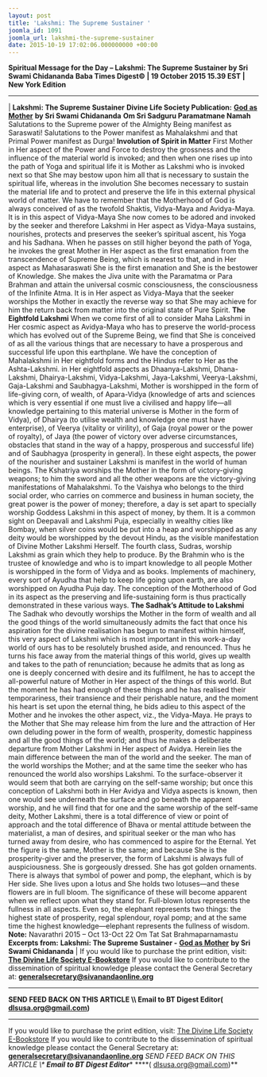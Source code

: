```yaml
---
layout: post
title: 'Lakshmi: The Supreme Sustainer '
joomla_id: 1091
joomla_url: lakshmi-the-supreme-sustainer
date: 2015-10-19 17:02:06.000000000 +00:00
---
```

**Spiritual Message for the Day – Lakshmi: The Supreme Sustainer by Sri Swami Chidananda**
 **Baba Times Digest© | 19 October 2015 15.39 EST | New York Edition**
* * *
| 
**Lakshmi: The Supreme Sustainer**
**Divine Life Society Publication:** [**God as Mother**](http://www.dlshq.org/download/godmother.htm#_VPID_9) **by Sri Swami Chidananda**
**Om Sri Sadguru Paramatmane Namah**
Salutations to the Supreme power of the Almighty Being manifest as Saraswati!
Salutations to the Power manifest as Mahalakshmi and that Primal Power manifest as Durga!
**Involution of Spirit in Matter**
First Mother in Her aspect of the Power and Force to destroy the grossness and the influence of the material world is invoked; and then when one rises up into the path of Yoga and spiritual life it is Mother as Lakshmi who is invoked next so that She may bestow upon him all that is necessary to sustain the spiritual life, whereas in the involution She becomes necessary to sustain the material life and to protect and preserve the life in this external physical world of matter. We have to remember that the Motherhood of God is always conceived of as the twofold Shaktis, Vidya-Maya and Avidya-Maya. It is in this aspect of Vidya-Maya She now comes to be adored and invoked by the seeker and therefore Lakshmi in Her aspect as Vidya-Maya sustains, nourishes, protects and preserves the seeker’s spiritual ascent, his Yoga and his Sadhana.
When he passes on still higher beyond the path of Yoga, he invokes the great Mother in Her aspect as the first emanation from the transcendence of Supreme Being, which is nearest to that, and in Her aspect as Mahasaraswati She is the first emanation and She is the bestower of Knowledge. She makes the Jiva unite with the Paramatma or Para Brahman and attain the universal cosmic consciousness, the consciousness of the Infinite Atma. It is in Her aspect as Vidya-Maya that the seeker worships the Mother in exactly the reverse way so that She may achieve for him the return back from matter into the original state of Pure Spirit.
**The Eightfold Lakshmi**
When we come first of all to consider Maha Lakshmi in Her cosmic aspect as Avidya-Maya who has to preserve the world-process which has evolved out of the Supreme Being, we find that She is conceived of as all the various things that are necessary to have a prosperous and successful life upon this earthplane. We have the conception of Mahalakshmi in Her eightfold forms and the Hindus refer to Her as the Ashta-Lakshmi.
in Her eightfold aspects as Dhaanya-Lakshmi, Dhana-Lakshmi, Dhairya-Lakshmi, Vidya-Lakshmi, Jaya-Lakshmi, Veerya-Lakshmi, Gaja-Lakshmi and Saubhagya-Lakshmi, Mother is worshipped in the form of life-giving corn, of wealth, of Apara-Vidya (knowledge of arts and sciences which is very essential if one must live a civilised and happy life—all knowledge pertaining to this material universe is Mother in the form of Vidya), of Dhairya (to utilise wealth and knowledge one must have enterprise), of Veerya (vitality or virility), of Gaja (royal power or the power of royalty), of Jaya (the power of victory over adverse circumstances, obstacles that stand in the way of a happy, prosperous and successful life) and of Saubhagya (prosperity in general). In these eight aspects, the power of the nourisher and sustainer Lakshmi is manifest in the world of human beings.
The Kshatriya worships the Mother in the form of victory-giving weapons; to him the sword and all the other weapons are the victory-giving manifestations of Mahalakshmi. To the Vaishya who belongs to the third social order, who carries on commerce and business in human society, the great power is the power of money; therefore, a day is set apart to specially worship Goddess Lakshmi in this aspect of money, by them. It is a common sight on Deepavali and Lakshmi Puja, especially in wealthy cities like Bombay, when silver coins would be put into a heap and worshipped as any deity would be worshipped by the devout Hindu, as the visible manifestation of Divine Mother Lakshmi Herself. The fourth class, Sudras, worship Lakshmi as grain which they help to produce. By the Brahmin who is the trustee of knowledge and who is to impart knowledge to all people Mother is worshipped in the form of Vidya and as books. Implements of machinery, every sort of Ayudha that help to keep life going upon earth, are also worshipped on Ayudha Puja day. The conception of the Motherhood of God in its aspect as the preserving and life-sustaining form is thus practically demonstrated in these various ways.
**The Sadhak’s Attitude to Lakshmi**
The Sadhak who devoutly worships the Mother in the form of wealth and all the good things of the world simultaneously admits the fact that once his aspiration for the divine realisation has begun to manifest within himself, this very aspect of Lakshmi which is most important in this work-a-day world of ours has to be resolutely brushed aside, and renounced. Thus he turns his face away from the material things of this world, gives up wealth and takes to the path of renunciation; because he admits that as long as one is deeply concerned with desire and its fulfilment, he has to accept the all-powerful nature of Mother in Her aspect of the things of this world. But the moment he has had enough of these things and he has realised their temporariness, their transience and their perishable nature, and the moment his heart is set upon the eternal thing, he bids adieu to this aspect of the Mother and he invokes the other aspect, viz., the Vidya-Maya.
He prays to the Mother that She may release him from the lure and the attraction of Her own deluding power in the form of wealth, prosperity, domestic happiness and all the good things of the world; and thus he makes a deliberate departure from Mother Lakshmi in Her aspect of Avidya. Herein lies the main difference between the man of the world and the seeker. The man of the world worships the Mother; and at the same time the seeker who has renounced the world also worships Lakshmi. To the surface-observer it would seem that both are carrying on the self-same worship; but once this conception of Lakshmi both in Her Avidya and Vidya aspects is known, then one would see underneath the surface and go beneath the apparent worship, and he will find that for one and the same worship of the self-same deity, Mother Lakshmi, there is a total difference of view or point of approach and the total difference of Bhava or mental attitude between the materialist, a man of desires, and spiritual seeker or the man who has turned away from desire, who has commenced to aspire for the Eternal.
Yet the figure is the same, Mother is the same; and because She is the prosperity-giver and the preserver, the form of Lakshmi is always full of auspiciousness. She is gorgeously dressed. She has got golden ornaments. There is always that symbol of power and pomp, the elephant, which is by Her side. She lives upon a lotus and She holds two lotuses—and these flowers are in full bloom. The significance of these will become apparent when we reflect upon what they stand for. Full-blown lotus represents the fullness in all aspects. Even so, the elephant represents two things: the highest state of prosperity, regal splendour, royal pomp; and at the same time the highest knowledge—elephant represents the fullness of wisdom.
**Note:** Navarathri 2015 – Oct 13-Oct 22
Om Tat Sat Brahmaparnamastu
**Excerpts from:**  **Lakshmi: The Supreme Sustainer -** [**God as Mother**](http://www.dlshq.org/download/godmother.htm#_VPID_9) **by Sri Swami Chidananda**
 |
If you would like to purchase the print edition, visit: **[The Divine Life Society E-Bookstore](http://www.dlshq.org/download/download.htm)**
If you would like to contribute to the dissemination of spiritual knowledge please contact the General Secretary at: [](mailto:%20%3Cscript%20type=%27text/javascript%27%3E%20%3C%21--%20var%20prefix%20=%20%27ma%27%20+%20%27il%27%20+%20%27to%27;%20var%20path%20=%20%27hr%27%20+%20%27ef%27%20+%20%27=%27;%20var%20addy57016%20=%20%27generalsecretary%27%20+%20%27@%27;%20addy57016%20=%20addy57016%20+%20%27sivanandaonline%27%20+%20%27.%27%20+%20%27org%27;%20document.write%28%27%3Ca%20%27%20+%20path%20+%20%27%5C%27%27%20+%20prefix%20+%20%27:%27%20+%20addy57016%20+%20%27%5C%27%3E%27%29;%20document.write%28addy57016%29;%20document.write%28%27%3C%5C/a%3E%27%29;%20//--%3E%5Cn%20%3C/script%3E%3Cscript%20type=%27text/javascript%27%3E%20%3C%21--%20document.write%28%27%3Cspan%20style=%5C%27display:%20none;%5C%27%3E%27%29;%20//--%3E%20%3C/script%3EThis%20email%20address%20is%20being%20protected%20from%20spambots.%20You%20need%20JavaScript%20enabled%20to%20view%20it.%20%3Cscript%20type=%27text/javascript%27%3E%20%3C%21--%20document.write%28%27%3C/%27%29;%20document.write%28%27span%3E%27%29;%20//--%3E%20%3C/script%3E?subject=Contribution%20to%20Dissemination%20of%20Spiritual%20Knowledge) **generalsecretary@sivanandaonline.org**
****
**SEND FEED BACK ON THIS ARTICLE \\\ Email to BT Digest Editor[](mailto:%20%3Cscript%20type=%27text/javascript%27%3E%20%3C%21--%20var%20prefix%20=%20%27ma%27%20+%20%27il%27%20+%20%27to%27;%20var%20path%20=%20%27hr%27%20+%20%27ef%27%20+%20%27=%27;%20var%20addy72654%20=%20%27dlsusa.org%27%20+%20%27@%27;%20addy72654%20=%20addy72654%20+%20%27gmail%27%20+%20%27.%27%20+%20%27com%27;%20document.write%28%27%3Ca%20%27%20+%20path%20+%20%27%5C%27%27%20+%20prefix%20+%20%27:%27%20+%20addy72654%20+%20%27%5C%27%3E%27%29;%20document.write%28addy72654%29;%20document.write%28%27%3C%5C/a%3E%27%29;%20//--%3E%5Cn%20%3C/script%3E%3Cscript%20type=%27text/javascript%27%3E%20%3C%21--%20document.write%28%27%3Cspan%20style=%5C%27display:%20none;%5C%27%3E%27%29;%20//--%3E%20%3C/script%3EThis%20email%20address%20is%20being%20protected%20from%20spambots.%20You%20need%20JavaScript%20enabled%20to%20view%20it.%20%3Cscript%20type=%27text/javascript%27%3E%20%3C%21--%20document.write%28%27%3C/%27%29;%20document.write%28%27span%3E%27%29;%20//--%3E%20%3C/script%3E?subject=DLS%20Posts)( [dlsusa.org@gmail.com](mailto:dlsusa.org@gmail.com))**
* * *
  
If you would like to purchase the print edition, visit: [The Divine Life Society E-Bookstore](http://www.dlshq.org/download/download.htm)
If you would like to contribute to the dissemination of spiritual knowledge please contact the General Secretary at: **[generalsecretary@sivanandaonline.org](mailto:generalsecretary@sivanandaonline.org)**
**SEND FEED BACK ON THIS ARTICLE \\\**  **Email to BT Digest Editor**** [](mailto:%20%3Cscript%20type=%27text/javascript%27%3E%20%3C%21--%20var%20prefix%20=%20%27ma%27%20+%20%27il%27%20+%20%27to%27;%20var%20path%20=%20%27hr%27%20+%20%27ef%27%20+%20%27=%27;%20var%20addy72654%20=%20%27dlsusa.org%27%20+%20%27@%27;%20addy72654%20=%20addy72654%20+%20%27gmail%27%20+%20%27.%27%20+%20%27com%27;%20document.write%28%27%3Ca%20%27%20+%20path%20+%20%27%5C%27%27%20+%20prefix%20+%20%27:%27%20+%20addy72654%20+%20%27%5C%27%3E%27%29;%20document.write%28addy72654%29;%20document.write%28%27%3C%5C/a%3E%27%29;%20//--%3E%5Cn%20%3C/script%3E%3Cscript%20type=%27text/javascript%27%3E%20%3C%21--%20document.write%28%27%3Cspan%20style=%5C%27display:%20none;%5C%27%3E%27%29;%20//--%3E%20%3C/script%3EThis%20email%20address%20is%20being%20protected%20from%20spambots.%20You%20need%20JavaScript%20enabled%20to%20view%20it.%20%3Cscript%20type=%27text/javascript%27%3E%20%3C%21--%20document.write%28%27%3C/%27%29;%20document.write%28%27span%3E%27%29;%20//--%3E%20%3C/script%3E?subject=DLS%20Posts)****( [dlsusa.org@gmail.com](mailto:dlsusa.org@gmail.com))**  
